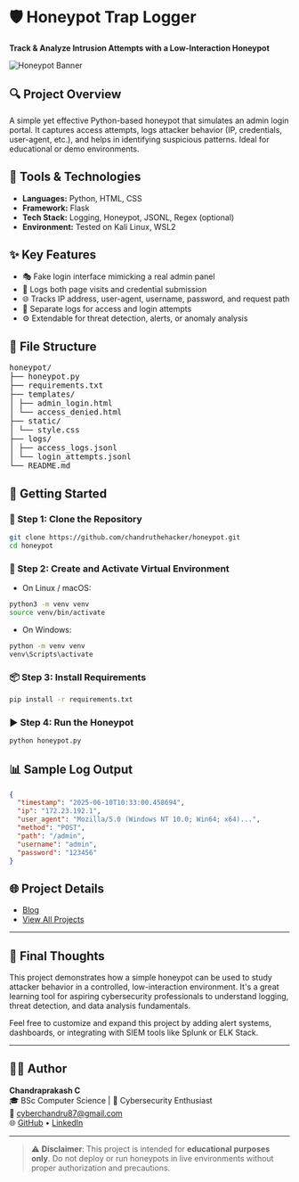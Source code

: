 # 🛡️ Honeypot Trap Logger

**Track & Analyze Intrusion Attempts with a Low-Interaction Honeypot**

![Honeypot Banner](https://chandruthehacker.github.io/portfolio-website-old/projects/all-projects/honeypot/assets/images/honeypot.webp)

## 🔍 Project Overview

A simple yet effective Python-based honeypot that simulates an admin login portal. It captures access attempts, logs attacker behavior (IP, credentials, user-agent, etc.), and helps in identifying suspicious patterns. Ideal for educational or demo environments.

## 🧰 Tools & Technologies

- **Languages:** Python, HTML, CSS
- **Framework:** Flask
- **Tech Stack:** Logging, Honeypot, JSONL, Regex (optional)
- **Environment:** Tested on Kali Linux, WSL2

## ✨ Key Features

- 🎭 Fake login interface mimicking a real admin panel
- 🛑 Logs both page visits and credential submission
- 🌐 Tracks IP address, user-agent, username, password, and request path
- 📁 Separate logs for access and login attempts
- ⚙️ Extendable for threat detection, alerts, or anomaly analysis

## 📂 File Structure

<pre>
honeypot/
├── honeypot.py
├── requirements.txt
├── templates/
│ ├── admin_login.html
│ └── access_denied.html
├── static/
│ └── style.css
├── logs/
│ ├── access_logs.jsonl
│ └── login_attempts.jsonl
└── README.md
</pre>


## 🚀 Getting Started

### 🔧 Step 1: Clone the Repository

```bash
git clone https://github.com/chandruthehacker/honeypot.git
cd honeypot
```

### 🧪 Step 2: Create and Activate Virtual Environment

- On Linux / macOS:
```bash
python3 -m venv venv
source venv/bin/activate
```

- On Windows:
```bash
python -m venv venv
venv\Scripts\activate
```

### 📦 Step 3: Install Requirements

```bash
pip install -r requirements.txt
```

### ▶️ Step 4: Run the Honeypot

```bash
python honeypot.py
```

## 📊 Sample Log Output

```json
{
  "timestamp": "2025-06-10T10:33:00.458694",
  "ip": "172.23.192.1",
  "user_agent": "Mozilla/5.0 (Windows NT 10.0; Win64; x64)...",
  "method": "POST",
  "path": "/admin",
  "username": "admin",
  "password": "123456"
}
```

## 🌐 Project Details
- [Blog](https://chandruthehacker.github.io/portfolio-website-old/projects/all-projects/honeypot/honeypot.html)
- [View All Projects](https://chandruthehacker.github.io/portfolio-website-old/projects/projects.html)

---

## 🧠 Final Thoughts

This project demonstrates how a simple honeypot can be used to study attacker behavior in a controlled, low-interaction environment. It's a great learning tool for aspiring cybersecurity professionals to understand logging, threat detection, and data analysis fundamentals.

Feel free to customize and expand this project by adding alert systems, dashboards, or integrating with SIEM tools like Splunk or ELK Stack.

---

## 👨‍💻 Author

**Chandraprakash C**  
🎓 BSc Computer Science | 🔐 Cybersecurity Enthusiast  
📧 [cyberchandru87@gmail.com](mailto:cyberchandru87@gmail.com)  
🌐 [GitHub](https://github.com/chandruthehacker) • [LinkedIn](https://linkedin.com/in/chandraprakash87/)

---

> ⚠️ **Disclaimer**: This project is intended for **educational purposes only**. Do not deploy or run honeypots in live environments without proper authorization and precautions.




